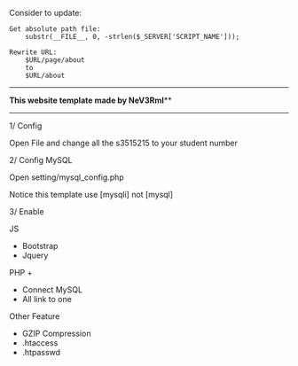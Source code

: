 Consider to update:

	Get absolute path file:
		substr(__FILE__, 0, -strlen($_SERVER['SCRIPT_NAME']));

	Rewrite URL:
		$URL/page/about
		to 
		$URL/about

***********************************************************************
****************This website template made by NeV3RmI******************
***********************************************************************

1/ Config

Open File and change all the s3515215 to your student number

2/ Config MySQL

Open setting/mysql_config.php

Notice this template use [mysqli] not [mysql]

3/ Enable

JS

+ Bootstrap
+ Jquery

PHP
+ 
+ Connect MySQL
+ All link to one

Other Feature
+ GZIP Compression
+ .htaccess
+ .htpasswd